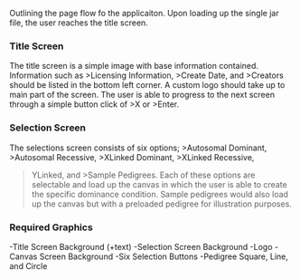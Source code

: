 Outlining the page flow fo the applicaiton. Upon loading up the single jar file, the user reaches the title screen. 

### Title Screen
The title screen is a simple image with base information contained. Information such as >Licensing Information, >Create Date, 
and >Creators should be listed in the bottom left corner. A custom logo should take up to main part of the screen. The user 
is able to progress to the next screen through a simple button click of >X or >Enter. 

### Selection Screen
The selections screen consists of six options; >Autosomal Dominant, >Autosomal Recessive, >XLinked Dominant, >XLinked Recessive, 
>YLinked, and >Sample Pedigrees. Each of these options are selectable and load up the canvas in which the user is able to create the
specific dominance condition. Sample pedigrees would also load up the canvas but with a preloaded pedigree for illustration purposes. 

### Required Graphics
-Title Screen Background (+text)
-Selection Screen Background
-Logo
-Canvas Screen Background
-Six Selection Buttons
-Pedigree Square, Line, and Circle
